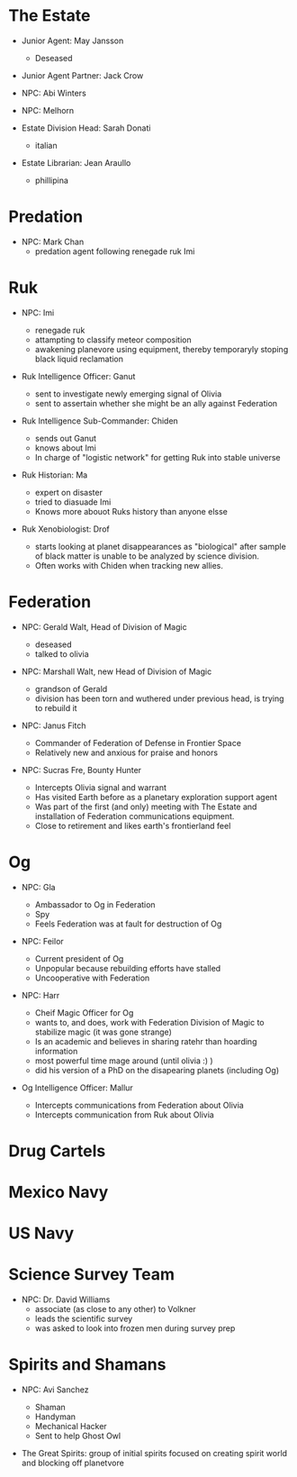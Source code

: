 
# The Estate

- Junior Agent: May Jansson
  - Deseased

- Junior Agent Partner: Jack Crow

- NPC: Abi Winters

- NPC: Melhorn

- Estate Division Head: Sarah Donati
  - italian

- Estate Librarian: Jean Araullo
  - phillipina

# Predation

- NPC: Mark Chan
  - predation agent following renegade ruk Imi

# Ruk

- NPC: Imi
  - renegade ruk
  - attampting to classify meteor composition
  - awakening planevore using equipment, thereby temporaryly stoping black liquid reclamation
  
- Ruk Intelligence Officer: Ganut
  - sent to investigate newly emerging signal of Olivia
  - sent to assertain whether she might be an ally against Federation

- Ruk Intelligence Sub-Commander: Chiden
  - sends out Ganut
  - knows about Imi
  - In charge of "logistic network" for getting Ruk into stable universe
  
- Ruk Historian: Ma
  - expert on disaster
  - tried to diasuade Imi
  - Knows more abouot Ruks history than anyone elsse
  
- Ruk Xenobiologist: Drof
  - starts looking at planet disappearances as "biological" after sample of black matter is unable to be analyzed by science division.
  - Often works with Chiden when tracking new allies.

# Federation

- NPC: Gerald Walt, Head of Division of Magic
  - deseased
  - talked to olivia
  
- NPC: Marshall Walt, new Head of Division of Magic
  - grandson of Gerald
  - division has been torn and wuthered under previous head, is trying to rebuild it
  
- NPC: Janus Fitch
  - Commander of Federation of Defense in Frontier Space
  - Relatively new and anxious for praise and honors

- NPC: Sucras Fre, Bounty Hunter
  - Intercepts Olivia signal and warrant
  - Has visited Earth before as a planetary exploration support agent
  - Was part of the first (and only) meeting with The Estate and installation of Federation communications equipment.
  - Close to retirement and likes earth's frontierland feel


# Og

- NPC: Gla
  - Ambassador to Og in Federation
  - Spy
  - Feels Federation was at fault for destruction of Og
  
- NPC: Feilor
  - Current president of Og
  - Unpopular because rebuilding efforts have stalled
  - Uncooperative with Federation
  
- NPC: Harr
  - Cheif Magic Officer for Og
  - wants to, and does, work with Federation Division of Magic to stabilize magic (it was gone strange)
  - Is an academic and believes in sharing ratehr than hoarding information
  - most powerful time mage around (until olivia :) )
  - did his version of a PhD on the disapearing planets (including Og)
  
- Og Intelligence Officer: Mallur
  - Intercepts communications from Federation about Olivia
  - Intercepts communication from Ruk about Olivia

# Drug Cartels

# Mexico Navy

# US Navy

# Science Survey Team

- NPC: Dr. David Williams
  - associate (as close to any other) to Volkner
  - leads the scientific survey
  - was asked to look into frozen men during survey prep

# Spirits and Shamans

- NPC: Avi Sanchez
  - Shaman
  - Handyman
  - Mechanical Hacker
  - Sent to help Ghost Owl

- The Great Spirits: group of initial spirits focused on creating spirit world and blocking off planetvore

